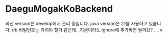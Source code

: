 # DaeguMogakKoBackend


최신 version은 develop에서 관리 중입니다.
java version은 21을 사용하고 있습니다.
db 비밀번호는 가려야 할거 같은데...지금이라도 ignore에 추가하면 될까요? ....ㅎ
